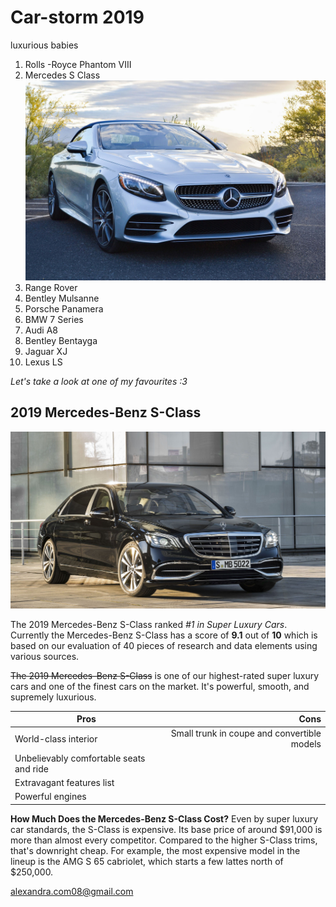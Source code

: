 # Car-storm 2019
luxurious babies

1. Rolls -Royce Phantom VIII
2. Mercedes S Class
![pictures](https://github.com/Mercedes-Inglesias/car-storm/blob/master/untitled.png)
3. Range Rover
4. Bentley Mulsanne
5. Porsche Panamera
6. BMW 7 Series
7. Audi A8
8. Bentley Bentayga
9. Jaguar XJ
10. Lexus LS

*Let's take a look at one of my favourites :3* 

## 2019 Mercedes-Benz S-Class 

![pictures](https://github.com/Mercedes-Inglesias/car-storm/raw/master/2019-mercedes-benz-s450-review.jpg)

The 2019 Mercedes-Benz S-Class ranked *#1 in Super Luxury Cars*. Currently the Mercedes-Benz S-Class has a score of __9.1__ out of __10__ which is based on our evaluation of 40 pieces of research and data elements using various sources.

~~The 2019 Mercedes-Benz S-Class~~ is one of our highest-rated super luxury cars and one of the finest cars on the market. It's powerful, smooth, and supremely luxurious.

Pros|Cons
---|---:
World-class interior|Small trunk in coupe and convertible models
Unbelievably comfortable seats and ride|
Extravagant features list|
Powerful engines|

__How Much Does the Mercedes-Benz S-Class Cost?__
Even by super luxury car standards, the S-Class is expensive. Its base price of around $91,000 is more than almost every competitor. Compared to the higher S-Class trims, that's downright cheap. For example, the most expensive model in the lineup is the AMG S 65 cabriolet, which starts a few lattes north of $250,000.

alexandra.com08@gmail.com
